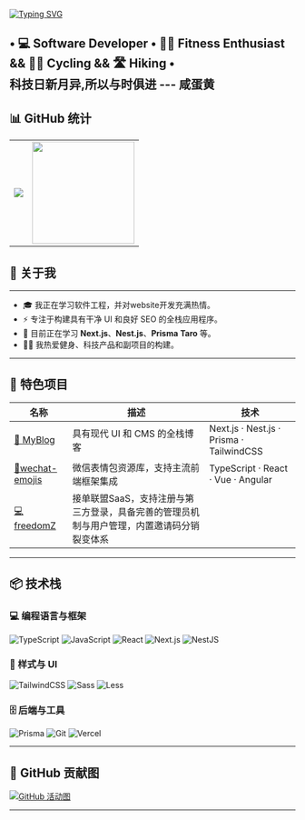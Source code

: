 [![Typing SVG](https://readme-typing-svg.herokuapp.com?font=Fira+Code&duration=3000&pause=1000&color=36BCF7&vCenter=true&width=435&lines=Hi+I'm+Hai+%F0%9F%91%8B;Front-end+Developer;Lover+of+Code+%26+Creativity)](https://github.com/xxk8)

 • 💻 Software Developer • 🏋️‍♂️ Fitness Enthusiast && 🚴‍♂️ Cycling && 🛣️ Hiking •<br/>
科技日新月异,所以与时俱进 --- 咸蛋黄
---

## 📊 GitHub 统计

<table>
<tr>
  <td>
<img src="https://streak-stats.demolab.com/?user=xxk8&theme=tokyonight" />
  </td>
  <td>
    <img src="https://github-readme-stats.vercel.app/api/top-langs/?username=xxk8&layout=compact&langs_count=8&hide=html,scss&theme=radical" height="180"/>
  </td>
</tr>
</table>

## 🚀 关于我

---
- 🎓 我正在学习软件工程，并对website开发充满热情。
- ⚡️ 专注于构建具有干净 UI 和良好 SEO 的全栈应用程序。
- 🧠 目前正在学习 **Next.js**、**Nest.js**、**Prisma** **Taro** 等。
- 🏋️‍♂️ 我热爱健身、科技产品和副项目的构建。
---

## 💼 特色项目

| 名称 | 描述 | 技术 |
|------|-------------|------|
| [🚀 MyBlog](https://www.pandafreedom.xyz) | 具有现代 UI 和 CMS 的全栈博客 | Next.js · Nest.js · Prisma · TailwindCSS |
| [🤪wechat-emojis](https://github.com/xxk8/wechat-emojis) |微信表情包资源库，支持主流前端框架集成 | TypeScript · React · Vue · Angular|
| [💻freedomZ](https://www.freedomz.asia) |接单联盟SaaS，支持注册与第三方登录，具备完善的管理员机制与用户管理，内置邀请码分销裂变体系 |
---

## 📦 技术栈

### 💻 编程语言与框架

![TypeScript](https://img.shields.io/badge/-TypeScript-3178C6?logo=typescript&logoColor=white&style=flat)
![JavaScript](https://img.shields.io/badge/-JavaScript-F7DF1E?logo=javascript&logoColor=black&style=flat)
![React](https://img.shields.io/badge/-React-61DAFB?logo=react&logoColor=white&style=flat)
![Next.js](https://img.shields.io/badge/-Next.js-000000?logo=nextdotjs&logoColor=white&style=flat)
![NestJS](https://img.shields.io/badge/-NestJS-E0234E?logo=nestjs&logoColor=white&style=flat)

### 🎨 样式与 UI

![TailwindCSS](https://img.shields.io/badge/-TailwindCSS-38B2AC?logo=tailwind-css&logoColor=white&style=flat)
![Sass](https://img.shields.io/badge/-Sass-CC6699?logo=sass&logoColor=white&style=flat)
![Less](https://img.shields.io/badge/-Less-1D365D?logo=less&logoColor=white&style=flat)

### 🗄️ 后端与工具

![Prisma](https://img.shields.io/badge/-Prisma-2D3748?logo=prisma&logoColor=white&style=flat)
![Git](https://img.shields.io/badge/-Git-F05032?logo=git&logoColor=white&style=flat)
![Vercel](https://img.shields.io/badge/-Vercel-black?logo=vercel&logoColor=white&style=flat)

---

## 🧠 GitHub 贡献图

[![GitHub 活动图](https://github-readme-activity-graph.vercel.app/graph?username=xxk8&theme=react-dark)](https://github.com/ashutosh00710/github-readme-activity-graph)

---

